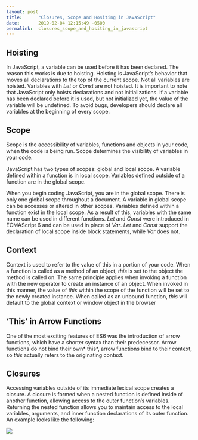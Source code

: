 ```yaml
---
layout: post
title:      "Closures, Scope and Hositing in JavaScript"
date:       2019-02-04 12:15:49 -0500
permalink:  closures_scope_and_hositing_in_javascript
---
```



## **Hoisting**

In JavaScript, a variable can be used before it has been declared. The reason this works is due to hoisting. Hoisting is JavaScript’s behavior that moves all declarations to the top of the current scope.  Not all variables are hoisted. Variables with *Let* or *Const* are not hoisted. It is important to note that JavaScript only hoists declarations and not initializations. If a variable has been declared before it is used, but not initialized yet, the value of the variable will be undefined.  To avoid bugs, developers should declare all variables at the beginning of every scope. 

## **Scope**

Scope is the accessibility of variables, functions and objects in your code, when the code is being run. Scope determines the visibility of variables in your code. 

JavaScript has two types of scopes: global and local scope. A variable defined within a function is in local scope. Variables defined outside of a function are in the global scope. 

When you begin coding JavaScript, you are in the global scope. There is only one global scope throughout a document. A variable in global scope can be accesses or altered in other scopes. Variables defined within a function exist in the local scope. As a result of this, variables with the same name can be used in different functions. 
*Let* and *Const* were introduced in ECMAScript 6 and can be used in place of *Var*. *Let* and *Const* support the declaration of local scope inside block statements, while *Var* does not. 

## **Context**

Context is used to refer to the value of this in a portion of your code. When a function is called as a method of an object, *this* is set to the object the method is called on. The same principle applies when invoking a function with the new operator to create an instance of an object. When invoked in this manner, the value of *this* within the scope of the function will be set to the newly created instance. When called as an unbound function, *this* will default to the global context or window object in the browser 

## **‘This’ in Arrow Functions**

One of the most exciting features of ES6 was the introduction of arrow functions, which have a shorter syntax than their predecessor. Arrow functions do not bind their own* this*, arrow functions bind to their context, so *this* actually refers to the originating context. 

## **Closures**

Accessing variables outside of its immediate lexical scope creates a closure. A closure is formed when a nested function is defined inside of another function, allowing access to the outer function’s variables. Returning the nested function allows you to maintain access to the local variables, arguments, and inner function declarations of its outer function. An example looks like the following:

![](http://dmitriilin.com/wp-content/uploads/2018/05/use-closures-for-custom-js-variables-in-GTM-closure-min.jpg)
 



